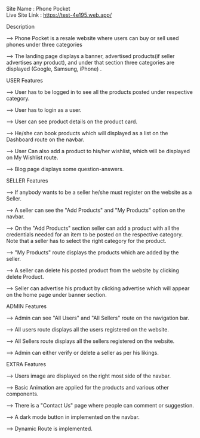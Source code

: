Site Name : Phone Pocket </br>
Live Site Link : https://test-4e195.web.app/</br>

Description </br>

--> Phone Pocket is a resale website where users can buy or sell used phones under three categories</br>

--> The landing page displays a banner, advertised products(if seller advertises any product), and under that section three categories are displayed (Google, Samsung, iPhone) .</br>

USER Features </br>

--> User has to be logged in to see all the products posted under respective category.</br>

--> User has to login as a user.</br>

--> User can see product details on the product card.</br>

--> He/she can book products which will displayed as a list on the Dashboard route on the navbar.</br>

--> User Can also add a product to his/her wishlist, which will be displayed on My Wishlist route. </br>

--> Blog page displays some question-answers.

SELLER Features </br>

--> If anybody wants to be a seller he/she must register on the website as a Seller.</br>

--> A seller can see the "Add Products" and "My Products" option on the navbar. </br>

--> On the "Add Products" section seller can add a product with all the credentials needed for an item to be posted on the respective category. Note that a seller has to select the right category for the product. </br>

--> "My Products" route displays the products which are added by the seller. </br>

--> A seller can delete his posted product from the website by clicking delete Product. </br>

--> Seller can advertise his product by clicking advertise which will appear on the home page under banner section. </br>

ADMIN Features </br>

--> Admin can see "All Users" and "All Sellers" route on the navigation bar. </br>

--> All users route displays all the users registered on the website. </br>

--> All Sellers route displays all the sellers registered on the website. </br>

--> Admin can either verify or delete a seller as per his likings. </br>

EXTRA Features </br>

--> Users image are displayed on the right most side of the navbar. </br>

--> Basic Animation are applied for the products and various other components. </br>

--> There is a "Contact Us" page where people can comment or suggestion. </br>

--> A dark mode button in implemented on the navbar. </br>

--> Dynamic Route is implemented.
